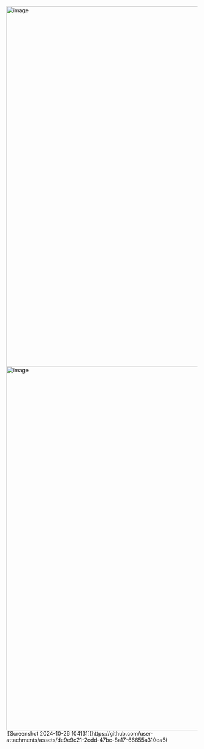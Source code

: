 <img width="948" alt="image" src="https://github.com/user-attachments/assets/5ff2adfb-4291-47a9-9fdb-9d946ef54f50">
<img width="959" alt="image" src="https://github.com/user-attachments/assets/68c8591d-9142-4946-9cf9-9eaa955f3f54">
![Screenshot 2024-10-26 104131](https://github.com/user-attachments/assets/de9e9c21-2cdd-47bc-8a17-66655a310ea6)



